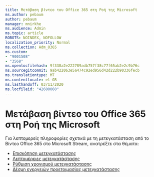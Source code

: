 ```yaml
---
title: Μετάβαση βίντεο του Office 365 στη Ροή της Microsoft
ms.author: pebaum
author: pebaum
manager: mnirkhe
ms.audience: Admin
ms.topic: article
ROBOTS: NOINDEX, NOFOLLOW
localization_priority: Normal
ms.collection: Adm_O365
ms.custom:
- "9001508"
- "3568"
ms.openlocfilehash: 9f338a2e222789adb757f38c77f65ab2e2c9b76c
ms.sourcegitcommit: 9ab422063e5a474c92ed956d42d222b90336fecb
ms.translationtype: MT
ms.contentlocale: el-GR
ms.lasthandoff: 03/11/2020
ms.locfileid: "42600060"
---
```

# <a name="office-365-video-transition-to-microsoft-stream"></a>Μετάβαση βίντεο του Office 365 στη Ροή της Microsoft

Για λεπτομερείς πληροφορίες σχετικά με τη μετεγκατάσταση από το Βίντεο Office 365 στο Microsoft Stream, ανατρέξτε στα θέματα:

- [Επισκόπηση μετεγκατάστασης](https://docs.microsoft.com/stream/migrate-from-office-365)
- [Λεπτομέρειες μετεγκατάστασης](https://docs.microsoft.com/stream/migration-experience)
- [Ρύθμιση χρονισμού μετεγκατάστασης](https://docs.microsoft.com/stream/migration-o365video-timing-setting)
- [Δέσμη ενεργειών προετοιμασίας μετεγκατάστασης](https://docs.microsoft.com/stream/migration-o365video-prep)
